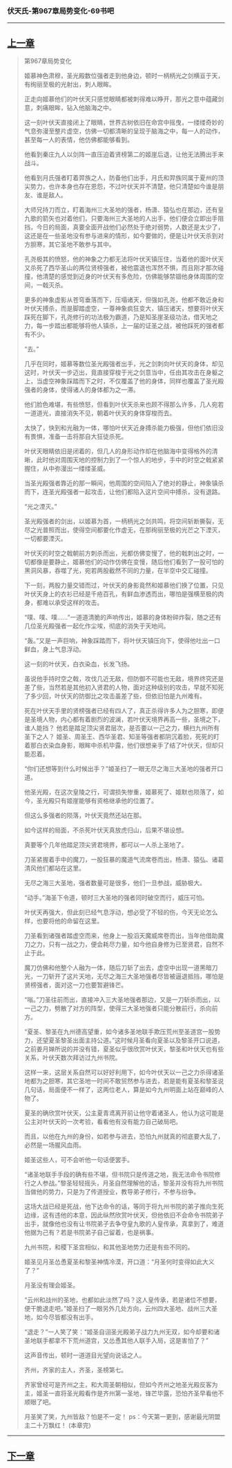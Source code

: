 ### 伏天氏-第967章局势变化-69书吧

--------
[上一章](./209768806ec8f493ef72f4dc1b63f8a0.md)
--------


>
>
>
>第967章局势变化
>
>姬慕神色肃穆，圣光殿数位强者走到他身边，顿时一柄柄光之剑横亘于天，有绚丽至极的光射出，刺人眼眸。
>
>正走向姬慕他们的叶伏天只感觉眼睛都被刺得难以睁开，那光之意中蕴藏剑意，刺痛眼眸，钻入他脑海之中。
>
>这一刻叶伏天直接闭上了眼睛，世界古树依旧在命宫中摇曳，一缕缕奇妙的气息弥漫至整片虚空，仿佛一切都清晰的呈现于脑海之中，每一人的动作，甚至每一人的表情，他仿佛都能够看到。
>
>他看到秦庄九人以剑阵一直压迫着贤榜第二的姬崖后退，让他无法腾出手来战斗。
>
>他看到月氏强者盯着羿族之人，防备他们出手，月氏和羿族同属于夏州的顶尖势力，也许本身也存在恩怨，不过叶伏天并不清楚，他只清楚如今谁是朋友、谁是敌人。
>
>大师兄持刀而立，盯着海州三大圣地的强者，杨潇、猿弘也在那边，还有皇九歌的箭矢也对着他们，只要海州三大圣地的人出手，他们便会立即出手阻挡，今日的局面，真要全面开战他们必然处于绝对弱势，人数还是太少了，这还是在一些圣地没有参与进来的情形，如今要做的，便是让叶伏天杀到对方胆寒，其它圣地不敢参与其中。
>
>孔尧极其的愤怒，他的神象之力都无法将叶伏天镇压住，当着他的面叶伏天又杀死了西华圣山的两位贤榜强者，被他震退也浑然不惧，而且刚才那次碰撞，他清楚的感觉到近身的叶伏天有多危险，仿佛能够禁锢他身体周围的空间，一戟灭杀。
>
>更多的神象虚影从苍穹垂落而下，压塌诸天，但强如孔尧，他都不敢近身和叶伏天搏杀，而是脚踏虚空，一尊神象疯狂变大，镇压诸天，想要将叶伏天踩死在脚下，孔尧修行的功法极为霸道，乃是知圣崖圣级功法，借天地之力，每一步踏出都能够将他人镇杀，上一届的证圣之战，被他踩死的强者都有不少。
>
>“去。”
>
>几乎在同时，姬慕等数位圣光殿强者出手，光之剑刺向叶伏天的身体，却见这时，叶伏天一步迈出，竟直接穿梭于光之剑意当中，任由其攻击在身躯之上，当虚空神象踩踏而下之时，不仅覆盖了他的身体，同样也覆盖了圣光殿强者的身体，使得诸人的身体都为之一滞。
>
>他们脸色难堪，有些愤怒，但看到叶伏天杀来也顾不得那么许多，几人宛若一道道光，直接消失不见，朝着叶伏天的身体穿梭而去。
>
>太快了，快到和光融为一体，哪怕叶伏天近身搏杀能力极强，但他们依旧没有畏惧，准备一击将那自大狂徒杀死。
>
>叶伏天眼睛依旧是闭着的，但几人的身形动作却在他脑海中变得格外的清晰，此时他对周围天地的控制力到了一个惊人的地步，手中的时空之戟紧紧握住，从中弥漫出一缕缕圣威。
>
>当圣光殿强者靠近的那一瞬间，他周围的空间陷入了绝对的静止，神象镇杀而下，连圣光殿强者一起攻击，让他们都陷入这片空间中搏杀，没有退路。
>
>“光之湮灭。”
>
>圣光殿强者的剑出，以姬慕为首，一柄柄光之剑共鸣，将空间斩断撕裂，无尽之光普照而出，使得空间都要化作虚无，在那绚丽至极的光芒之下湮灭，一切都要湮灭。
>
>叶伏天的时空之戟朝前方刺杀而出，光都仿佛变慢了，他的戟刺出之时，一切都像是要静止，姬慕他们的动作仿佛在变慢，随后他们看到了一股可怕的黑洞风暴，吞噬了光，宛若两股截然不同的力量，在半空中交汇碰撞。
>
>下一刻，两股力量交错而过，叶伏天的身影竟然和姬慕他们换了位置，只见叶伏天身上的衣衫已经是千疮百孔，有鲜血渗透而出，哪怕是强横至极的肉身，都难以承受这样的攻击。
>
>“噗、噗、噗……”一道道清脆的声响传出，姬慕的身体粉碎炸裂，随之还有几位圣光殿强者一起化作尘埃，彻底的消失于天地间。
>
>“轰。”又是一声巨响，神象踩踏而下，将叶伏天镇压向下，使得他吐出一口鲜血，身上气息浮动。
>
>这一刻的叶伏天，白衣染血，长发飞扬。
>
>虽说他手持时空之戟，攻伐几近无敌，但防御不可能也无敌，境界终究还是差了些，当然若是其他初入贤君的人物，面对这种级别的攻击，早就不知死了多少回，叶伏天的防御比之攻击虽差了些，但依旧怕是九州难有。
>
>死在叶伏天手里的贤榜强者已经有四人了，真正杀得许多人为之胆寒，即便是圣境人物，内心都有着剧烈的波澜，若叶伏天境界再高一些，圣境之下，谁人能挡？
>他若是踏足顶尖贤君层次，是否要以一己之力，横扫九州所有圣下之人？
>姬圣、周圣王、西华圣君、知圣等强者都阴沉着脸，死死的盯着那白衣染血身影，眼眸中杀机毕露，他们很想亲手了结了叶伏天，但却只能忍着。
>
>“你们还想等到什么时候出手？”姬圣扫了一眼无尽之海三大圣地的强者开口道。
>
>他圣光殿，在这次皇陵之行，可谓损失惨重，姬慕死了、姬默也陨落了，如今，圣光殿只有姬崖能够有资格继承他的位置了。
>
>但这么多强者的陨落，叶伏天竟然还站在那。
>
>如今这样的局面，不杀死叶伏天真放虎归山，后果不堪设想。
>
>真要等个几年他踏足顶尖贤君境界，都可以一人杀上圣地了。
>
>刀圣紧握着手中的魔刀，一股狂暴的魔道气流席卷而出，杨潇、猿弘、诸葛清风他们都站在这里。
>
>无尽之海三大圣地，强者数量可是很多，他们一旦参战，威胁极大。
>
>“动手。”海圣下令道，顿时三大圣地的强者同时破空而行，威压可怕。
>
>叶伏天再强大，但此刻已经气息浮动，想必受了不轻的伤，今天无论怎么样，也要将他的命留在这里。
>
>刀圣看到诸强者踏虚空而来，他身上一股滔天魔威席卷而出，当年他借助魔刀之力，只有一战之力，便会耗尽力量，如今他自身修为已至贤君，自然不止于此。
>
>魔刀仿佛和他整个人融为一体，随后刀斩了出去，虚空中出现一道黑暗刀光，一刀斩开了这片天地，无尽之海三大圣地强者尽皆被逼退抵挡，哪怕是贤榜强者，面对这一刀也要暂避锋芒。
>
>“嗡。”刀圣往前而出，直接冲入三大圣地强者那边，又是一刀斩杀而出，以一己之力，劈散了对方的阵型，使得三大圣地强者只能分散前行，杀向前方。
>
>“夏圣、黎圣在九州德高望重，如今诸多圣地联手欺压荒州至圣道宫一股势力，还望夏圣黎圣出面主持公道。”这时候月圣看向夏圣以及黎圣开口说道，之前姜月婵所说的并没有错，夏圣似乎很欣赏叶伏天，黎圣和叶伏天也有些关系，叶伏天数次拜访过九州书院。
>
>这样一来，这层关系自然可以好好利用下，如今叶伏天以一己之力杀得诸圣地都为之胆寒，其它圣地一时间不敢贸然参与进去，若是能有夏圣和黎圣说几句话，局面便不一样了，这两位老人，算是如今九州明面上站在巅峰的人物了。
>
>夏圣的确欣赏叶伏天，公主夏青鸢离开前让他守着诸圣人，他认为这可能是公主对叶伏天的一次考验，看看他有没有能力自己破局吧。
>
>而且，以他在九州的身份，如若参与进去，恐怕九州就真的彻底要大乱了，必然是一场腥风血雨。
>
>姬圣这些人，可不会听他一句话便罢手。
>
>“诸圣地联手手段的确有些不堪，但书院只是传道之地，我无法命令书院修行之人参战。”黎圣轻轻摇头，月圣自然理解他的话，黎圣并没有将九州书院当做他的势力，只是为了传道授业，教导弟子修行，不参与纷争。
>
>这场大战已经是死战，他下达命令的话，等同于将九州书院的弟子推向生死边缘，这有违他的本意，因此纵然欣赏叶伏天，但他依旧不会命令书院弟子出手，就像他也没有让书院弟子去争夺皇九歌的人皇传承，真拿到了，难道他据为己有？若是书院弟子自己留着，也是祸事。
>
>九州书院，和稷下圣宫相似，和其他圣地势力还是有些不同的。
>
>姬圣见月圣怂恿夏圣和黎圣神情冷漠，开口道：“月圣何时变得如此大义了？”
>
>月圣没有理会姬圣。
>
>“云州和战州的圣地，也都如此淡然了吗？这人皇传承，若是诸位不想要，便干脆退走吧。”姬圣扫了一眼另外几处方向，云州四大圣地、战州三大圣地，如今尽皆都没有出手。
>
>“退走？”一人笑了笑：“姬圣自诩圣光殿弟子战力九州无双，如今却要和诸圣地联手都拿不下荒州道宫，又怂恿其他人联手入局，这是害怕了？”
>
>这声音传出，顿时一道道目光望向说话之人。
>
>齐州，齐家的主人，齐圣，圣榜第七。
>
>齐家曾经可是齐州之主，和大周圣朝相似，但如今齐州之地圣光殿反客为主，姬圣一直将圣光殿看作是齐州第一圣地，锋芒毕露，恐怕齐圣早看他不顺眼了吧。
>
>月圣笑了笑，九州皆敌？怕是不一定！
>ps：今天第一更到，感谢最光阴盟主二十万飘红！
>(本章完)
>
>

--------
[下一章](./8b8ef00aa19005d85aa345cb009f55dd.md)
--------
